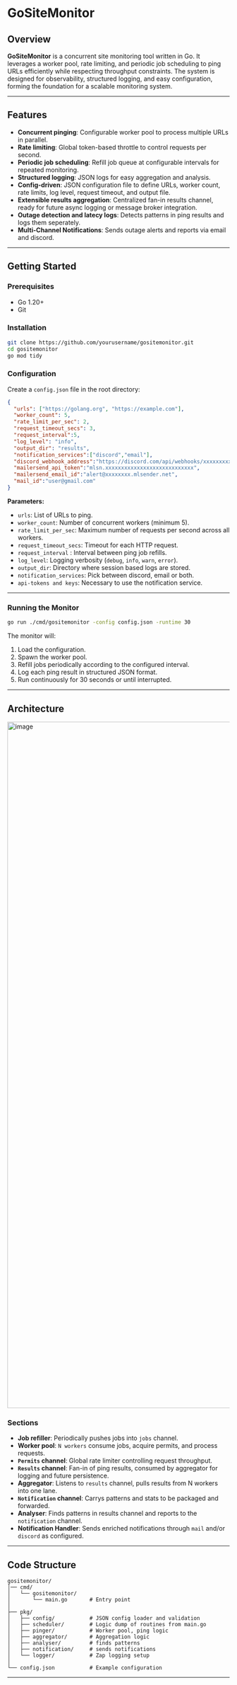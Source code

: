 # GoSiteMonitor

## Overview

**GoSiteMonitor** is a concurrent site monitoring tool written in Go. It leverages a worker pool, rate limiting, and periodic job scheduling to ping URLs efficiently while respecting throughput constraints. The system is designed for observability, structured logging, and easy configuration, forming the foundation for a scalable monitoring system.

---

## Features

* **Concurrent pinging**: Configurable worker pool to process multiple URLs in parallel.
* **Rate limiting**: Global token-based throttle to control requests per second.
* **Periodic job scheduling**: Refill job queue at configurable intervals for repeated monitoring.
* **Structured logging**: JSON logs for easy aggregation and analysis.
* **Config-driven**: JSON configuration file to define URLs, worker count, rate limits, log level, request timeout, and output file.
* **Extensible results aggregation**: Centralized fan-in results channel, ready for future async logging or message broker integration.
* **Outage detection and latecy logs**: Detects patterns in ping results and logs them seperately.
* **Multi-Channel Notifications**: Sends outage alerts and reports via email and discord.
---

## Getting Started

### Prerequisites

* Go 1.20+
* Git

### Installation

```bash
git clone https://github.com/yourusername/gositemonitor.git
cd gositemonitor
go mod tidy
```

### Configuration

Create a `config.json` file in the root directory:

```json
{
  "urls": ["https://golang.org", "https://example.com"],
  "worker_count": 5,
  "rate_limit_per_sec": 2,
  "request_timeout_secs": 3,
  "request_interval":5,
  "log_level": "info",
  "output_dir": "results",
  "notification_services":["discord","email"],
  "discord_webhook_address":"https://discord.com/api/webhooks/xxxxxxxxxx/yyyyyyyyyyyyyyyy",
  "mailersend_api_token":"mlsn.xxxxxxxxxxxxxxxxxxxxxxxxxxxx",
  "mailersend_email_id":"alert@xxxxxxxx.mlsender.net",
  "mail_id":"user@gmail.com"
}
```

**Parameters:**

* `urls`: List of URLs to ping.
* `worker_count`: Number of concurrent workers (minimum 5).
* `rate_limit_per_sec`: Maximum number of requests per second across all workers.
* `request_timeout_secs`: Timeout for each HTTP request.
* `request_interval` : Interval between ping job refills.
* `log_level`: Logging verbosity (`debug`, `info`, `warn`, `error`).
* `output_dir`: Directory where session based logs are stored.
* `notification_services`: Pick between discord, email or both.
* `api-tokens and keys`: Necessary to use the notification service.

---

### Running the Monitor

```bash
go run ./cmd/gositemonitor -config config.json -runtime 30
```

The monitor will:

1. Load the configuration.
2. Spawn the worker pool.
3. Refill jobs periodically according to the configured interval.
4. Log each ping result in structured JSON format.
5. Run continuously for 30 seconds or until interrupted.

---

## Architecture
<img width="1000" height="1551" alt="image" src="https://github.com/user-attachments/assets/0c47e54c-6921-4776-872c-b4ba901b6a90" />


### Sections
* **Job refiller**: Periodically pushes jobs into `jobs` channel.
* **Worker pool**: `N workers` consume jobs, acquire permits, and process requests.
* **`Permits` channel**: Global rate limiter controlling request throughput.
* **`Results` channel**: Fan-in of ping results, consumed by aggregator for logging and future persistence.
* **Aggregator**: Listens to `results` channel, pulls results from N workers into one lane.
* **`Notification` channel**: Carrys patterns and stats to be packaged and forwarded.
* **Analyser**: Finds patterns in results channel and reports to the `notification` channel.
* **Notification Handler**: Sends enriched notifications through `mail` and/or `discord` as configured.

---


## Code Structure

```
gositemonitor/
│── cmd/
│   └── gositemonitor/
│       └── main.go       # Entry point
│
├── pkg/
│   ├── config/           # JSON config loader and validation
│   ├── scheduler/        # Logic dump of routines from main.go
│   ├── pinger/           # Worker pool, ping logic
│   ├── aggregator/       # Aggregation logic
│   ├── analyser/         # finds patterns
│   ├── notification/     # sends notifications
│   └── logger/           # Zap logging setup
│
└── config.json           # Example configuration
```

---
